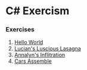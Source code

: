# C# Exercism
### Exercises
1. [Hello World](https://github.com/hideonmog/csharp-exercism/blob/main/exercises/hello-world/HelloWorld.cs)
2. [Lucian's Luscious Lasagna](https://github.com/hideonmog/csharp-exercism/blob/main/exercises/lucians-luscious-lasagna/LuciansLusciousLasagna.cs)
3. [Annalyn's Inflitration](https://github.com/hideonmog/csharp-exercism/blob/main/exercises/annalyns-infiltration/AnnalynsInfiltration.cs)
4. [Cars Assemble](https://github.com/hideonmog/csharp-exercism/blob/main/exercises/cars-assemble/CarsAssemble.cs)